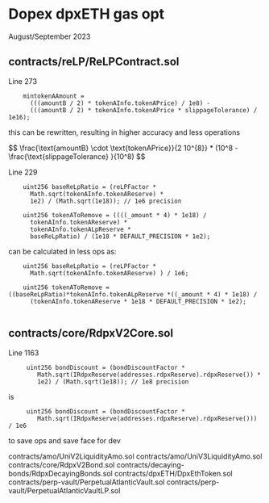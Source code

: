 Dopex dpxETH gas opt
====================

August/September 2023


contracts/reLP/ReLPContract.sol
-------------------------------




Line 273

```solidity
    mintokenAAmount =
      (((amountB / 2) * tokenAInfo.tokenAPrice) / 1e8) -
      (((amountB / 2) * tokenAInfo.tokenAPrice * slippageTolerance) / 1e16);
```

this can be rewritten, resulting in higher accuracy and less operations

$$
\frac{\text{amountB} \cdot \text{tokenAPrice}}{2 10^{8}} * (10^8 - \frac{\text{slippageTolerance} }{10^8)
$$



Line 229

```solidity
    uint256 baseReLpRatio = (reLPFactor *
      Math.sqrt(tokenAInfo.tokenAReserve) *
      1e2) / (Math.sqrt(1e18)); // 1e6 precision

    uint256 tokenAToRemove = ((((_amount * 4) * 1e18) /
      tokenAInfo.tokenAReserve) *
      tokenAInfo.tokenALpReserve *
      baseReLpRatio) / (1e18 * DEFAULT_PRECISION * 1e2);

```

can be calculated in less ops as:

```solidity
    uint256 baseReLpRatio = (reLPFactor *
      Math.sqrt(tokenAInfo.tokenAReserve) ) / 1e6; 

    uint256 tokenAToRemove = ((baseReLpRatio)*tokenAInfo.tokenALpReserve *((_amount * 4) * 1e18) /
      (tokenAInfo.tokenAReserve * 1e18 * DEFAULT_PRECISION * 1e2);


```

contracts/core/RdpxV2Core.sol
-----------------------------





Line 1163

```solidity
     uint256 bondDiscount = (bondDiscountFactor *
        Math.sqrt(IRdpxReserve(addresses.rdpxReserve).rdpxReserve()) *
        1e2) / (Math.sqrt(1e18)); // 1e8 precision

```


is 


```solidity
     uint256 bondDiscount = (bondDiscountFactor *
        Math.sqrt(IRdpxReserve(addresses.rdpxReserve).rdpxReserve())) / 1e6

```

to save ops and save face for dev


contracts/amo/UniV2LiquidityAmo.sol
contracts/amo/UniV3LiquidityAmo.sol
contracts/core/RdpxV2Bond.sol
contracts/decaying-bonds/RdpxDecayingBonds.sol
contracts/dpxETH/DpxEthToken.sol
contracts/perp-vault/PerpetualAtlanticVault.sol
contracts/perp-vault/PerpetualAtlanticVaultLP.sol
